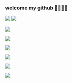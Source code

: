 ### welcome my github 👋👀✨🌹

<dv class=center>
<img src="https://capsule-render.vercel.app/api?type=waving&color=auto&height=200&section=header&text=SY's_github&fontSize=90" />
	<img src="https://github-readme-stats.vercel.app/api/top-langs/?username=kimsegong&layout=compact"><br><br>
	<img src="https://github-readme-stats.vercel.app/api?username=kimsegong&show_icons=true">
</dv>
<p>
  <img src="https://img.shields.io/badge/Swift-F05138?style=flat-square&logo=Swift&logoColor=white"/>
</p>
<p>
  <img src="https://img.shields.io/badge/aerlingus-006272?style=flat-square&logo=aerlingus&logoColor=white"/>
</p>
<p>
  <img src="https://img.shields.io/badge/git-F05032?style=flat-square&logo=git&logoColor=white"/>
</p>
<p>
  <img src="https://img.shields.io/badge/spring-6DB33F?style=flat-square&logo=spring&logoColor=white"/>
</p>
<p>
  <img src="https://img.shields.io/badge/github-181717?style=flat-square&logo=github&logoColor=white"/>
</p>
	
<!--
**kimsegong/kimsegong** is a ✨ _special_ ✨ repository because its `README.md` (this file) appears on your GitHub profile.

Here are some ideas to get you started:

- 🔭 I’m currently working on ...
- 🌱 I’m currently learning ...
- 👯 I’m looking to collaborate on ...
- 🤔 I’m looking for help with ...
- 💬 Ask me about ...
- 📫 How to reach me: ...
- 😄 Pronouns: ...
- ⚡ Fun fact: ...
-->
